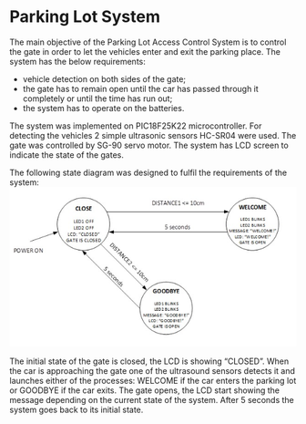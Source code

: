 # Parking Lot System

The main objective of the Parking Lot Access Control System is to control the gate in order to let the vehicles enter and exit the parking place. The system has the below requirements:

-	vehicle detection on both sides of the gate;
-	the gate has to remain open until the car has passed through it completely or until the time has run out;
-	the system has to operate on the batteries.

The system was implemented on PIC18F25K22 microcontroller. For detecting the vehicles 2 simple ultrasonic sensors HC-SR04 were used. The gate was controlled by SG-90 servo motor. The system has LCD screen to indicate the state of the gates.

The following state diagram was designed to fulfil the requirements of the system:
![state diagram](https://github.com/Anna-Little-Bird/Parking-Lot-System/blob/master/Photos/State%20Diagram.jpg)

The initial state of the gate is closed, the LCD is showing “CLOSED”. When the car is approaching the gate one of the ultrasound sensors detects it and launches either of the processes: WELCOME if the car enters the parking lot or GOODBYE if the car exits. The gate opens, the LCD start showing the message depending on the current state of the system. After 5 seconds the system goes back to its initial state.
